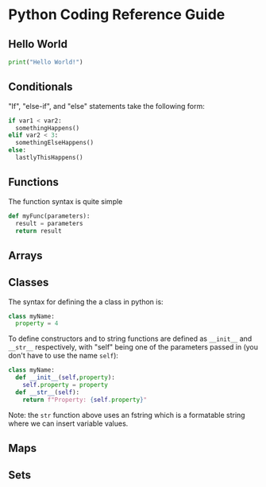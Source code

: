 # Python Coding Reference Guide

## Hello World
```python
print("Hello World!")
```

## Conditionals
"If", "else-if", and "else" statements take the following form:
```python
if var1 < var2:
  somethingHappens()
elif var2 < 3:
  somethingElseHappens()
else:
  lastlyThisHappens()
```

## Functions
The function syntax is quite simple
```python
def myFunc(parameters):
  result = parameters
  return result
```

## Arrays

## Classes
The syntax for defining the a class in python is:
```python
class myName:
  property = 4
```
To define constructors and to string functions are defined as ```__init__``` and ```__str__``` respectively, with "self" being one of the 
parameters passed in (you don't have to use the name ```self```):
```python
class myName:
  def __init__(self,property):
    self.property = property
  def __str__(self):
    return f"Property: {self.property}"
```
Note: the ```str``` function above uses an fstring which is a formatable string where we can insert variable values.

## Maps

## Sets
